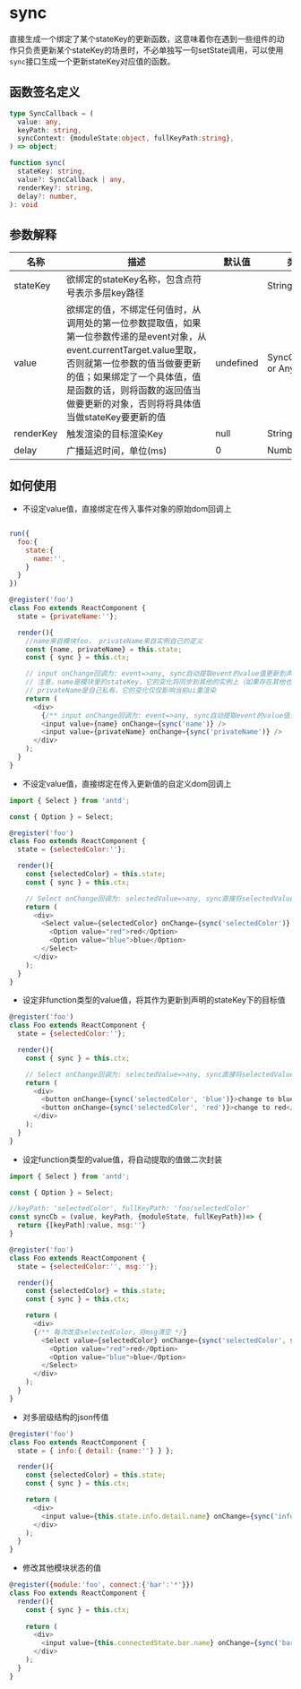 # sync
直接生成一个绑定了某个stateKey的更新函数，这意味着你在遇到一些组件的动作只负责更新某个stateKey的场景时，不必单独写一句setState调用，可以使用`sync`接口生成一个更新stateKey对应值的函数。

## 函数签名定义
```ts
type SyncCallback = (
  value: any, 
  keyPath: string, 
  syncContext: {moduleState:object, fullKeyPath:string},
) => object;

function sync(
  stateKey: string,
  value?: SyncCallback | any,
  renderKey?: string,
  delay?: number,
): void
```

## 参数解释
名称 | <div style="width:250px;">描述</div> |  默认值  | 类型 
-|-|-|-  
stateKey | 欲绑定的stateKey名称，包含点符号表示多层key路径 | | String
value | 欲绑定的值，不绑定任何值时，从调用处的第一位参数提取值，如果第一位参数传递的是event对象，从event.currentTarget.value里取，否则就第一位参数的值当做要更新的值；如果绑定了一个具体值，值是函数的话，则将函数的返回值当做要更新的对象，否则将将具体值当做stateKey要更新的值 | undefined | SyncCallback or Any
renderKey | 触发渲染的目标渲染Key | null | String
delay | 广播延迟时间，单位(ms) | 0 | Number

## 如何使用
- 不设定value值，直接绑定在传入事件对象的原始dom回调上
```js

run({
  foo:{
    state:{
      name:'',
    }
  }
})

@register('foo')
class Foo extends ReactComponent {
  state = {privateName:''};

  render(){
    //name来自模块foo， privateName来自实例自己的定义
    const {name, privateName} = this.state;
    const { sync } = this.ctx;

    // input onChange回调为: event=>any, sync自动提取event的value值更新到声明的stateKey下
    // 注意，name是模块里的stateKey，它的变化将同步到其他的实例上（如果存在其他也消费name）
    // privateName是自己私有，它的变化仅仅影响当前ui重渲染
    return (
      <div>
        {/** input onChange回调为: event=>any, sync自动提取event的value值更新到name下 */}
        <input value={name} onChange={sync('name')} />
        <input value={privateName} onChange={sync('privateName')} />
      </div>
    );
  }
}

```
- 不设定value值，直接绑定在传入更新值的自定义dom回调上
```js
import { Select } from 'antd';

const { Option } = Select;

@register('foo')
class Foo extends ReactComponent {
  state = {selectedColor:''};

  render(){
    const {selectedColor} = this.state;
    const { sync } = this.ctx;

    // Select onChange回调为: selectedValue=>any, sync直接将selectedValue更新到selectedColor下
    return (
      <div>
        <Select value={selectedColor} onChange={sync('selectedColor')} >
          <Option value="red">red</Option>
          <Option value="blue">blue</Option>
        </Select>
      </div>
    );
  }
}
```
- 设定非function类型的value值，将其作为更新到声明的stateKey下的目标值
```js
@register('foo')
class Foo extends ReactComponent {
  state = {selectedColor:''};

  render(){
    const { sync } = this.ctx;

    // Select onChange回调为: selectedValue=>any, sync直接将selectedValue更新到selectedColor下
    return (
      <div>
        <button onChange={sync('selectedColor', 'blue')}>change to blue</button>
        <button onChange={sync('selectedColor', 'red')}>change to red</button>
      </div>
    );
  }
}
```
- 设定function类型的value值，将自动提取的值做二次封装
```js
import { Select } from 'antd';

const { Option } = Select;

//keyPath: 'selectedColor', fullKeyPath: 'foo/selectedColor'
const syncCb = (value, keyPath, {moduleState, fullKeyPath})=> {
  return {[keyPath]:value, msg:''}
}

@register('foo')
class Foo extends ReactComponent {
  state = {selectedColor:'', msg:''};

  render(){
    const {selectedColor} = this.state;
    const { sync } = this.ctx;

    return (
      <div>
      {/** 每次改变selectedColor，将msg清空 */}
        <Select value={selectedColor} onChange={sync('selectedColor', syncCb)} >
          <Option value="red">red</Option>
          <Option value="blue">blue</Option>
        </Select>
      </div>
    );
  }
}
```
- 对多层级结构的json传值
```js
@register('foo')
class Foo extends ReactComponent {
  state = { info:{ detail: {name:''} } };

  render(){
    const {selectedColor} = this.state;
    const { sync } = this.ctx;

    return (
      <div>
        <input value={this.state.info.detail.name} onChange={sync('info.detail.name')} />
      </div>
    );
  }
}
```
- 修改其他模块状态的值
```js
@register({module:'foo', connect:{'bar':'*'}})
class Foo extends ReactComponent {
  render(){
    const { sync } = this.ctx;
    
    return (
      <div>
        <input value={this.connectedState.bar.name} onChange={sync('bar/name')} />
      </div>
    );
  }
}
```